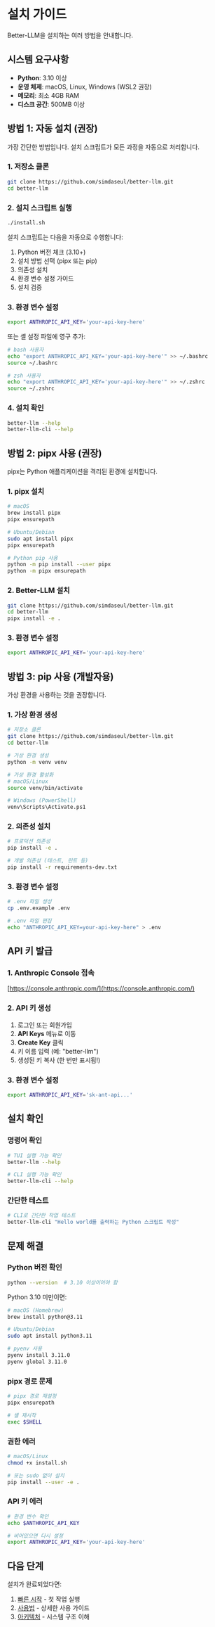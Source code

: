 # 설치 가이드

Better-LLM을 설치하는 여러 방법을 안내합니다.

## 시스템 요구사항

- **Python**: 3.10 이상
- **운영 체제**: macOS, Linux, Windows (WSL2 권장)
- **메모리**: 최소 4GB RAM
- **디스크 공간**: 500MB 이상

## 방법 1: 자동 설치 (권장)

가장 간단한 방법입니다. 설치 스크립트가 모든 과정을 자동으로 처리합니다.

### 1. 저장소 클론

```bash
git clone https://github.com/simdaseul/better-llm.git
cd better-llm
```

### 2. 설치 스크립트 실행

```bash
./install.sh
```

설치 스크립트는 다음을 자동으로 수행합니다:

1. Python 버전 체크 (3.10+)
2. 설치 방법 선택 (pipx 또는 pip)
3. 의존성 설치
4. 환경 변수 설정 가이드
5. 설치 검증

### 3. 환경 변수 설정

```bash
export ANTHROPIC_API_KEY='your-api-key-here'
```

또는 셸 설정 파일에 영구 추가:

```bash
# bash 사용자
echo "export ANTHROPIC_API_KEY='your-api-key-here'" >> ~/.bashrc
source ~/.bashrc

# zsh 사용자
echo "export ANTHROPIC_API_KEY='your-api-key-here'" >> ~/.zshrc
source ~/.zshrc
```

### 4. 설치 확인

```bash
better-llm --help
better-llm-cli --help
```

## 방법 2: pipx 사용 (권장)

pipx는 Python 애플리케이션을 격리된 환경에 설치합니다.

### 1. pipx 설치

```bash
# macOS
brew install pipx
pipx ensurepath

# Ubuntu/Debian
sudo apt install pipx
pipx ensurepath

# Python pip 사용
python -m pip install --user pipx
python -m pipx ensurepath
```

### 2. Better-LLM 설치

```bash
git clone https://github.com/simdaseul/better-llm.git
cd better-llm
pipx install -e .
```

### 3. 환경 변수 설정

```bash
export ANTHROPIC_API_KEY='your-api-key-here'
```

## 방법 3: pip 사용 (개발자용)

가상 환경을 사용하는 것을 권장합니다.

### 1. 가상 환경 생성

```bash
# 저장소 클론
git clone https://github.com/simdaseul/better-llm.git
cd better-llm

# 가상 환경 생성
python -m venv venv

# 가상 환경 활성화
# macOS/Linux
source venv/bin/activate

# Windows (PowerShell)
venv\Scripts\Activate.ps1
```

### 2. 의존성 설치

```bash
# 프로덕션 의존성
pip install -e .

# 개발 의존성 (테스트, 린트 등)
pip install -r requirements-dev.txt
```

### 3. 환경 변수 설정

```bash
# .env 파일 생성
cp .env.example .env

# .env 파일 편집
echo "ANTHROPIC_API_KEY=your-api-key-here" > .env
```

## API 키 발급

### 1. Anthropic Console 접속

[https://console.anthropic.com/](https://console.anthropic.com/)

### 2. API 키 생성

1. 로그인 또는 회원가입
2. **API Keys** 메뉴로 이동
3. **Create Key** 클릭
4. 키 이름 입력 (예: "better-llm")
5. 생성된 키 복사 (한 번만 표시됨!)

### 3. 환경 변수 설정

```bash
export ANTHROPIC_API_KEY='sk-ant-api...'
```

## 설치 확인

### 명령어 확인

```bash
# TUI 실행 가능 확인
better-llm --help

# CLI 실행 가능 확인
better-llm-cli --help
```

### 간단한 테스트

```bash
# CLI로 간단한 작업 테스트
better-llm-cli "Hello world를 출력하는 Python 스크립트 작성"
```

## 문제 해결

### Python 버전 확인

```bash
python --version  # 3.10 이상이어야 함
```

Python 3.10 미만이면:

```bash
# macOS (Homebrew)
brew install python@3.11

# Ubuntu/Debian
sudo apt install python3.11

# pyenv 사용
pyenv install 3.11.0
pyenv global 3.11.0
```

### pipx 경로 문제

```bash
# pipx 경로 재설정
pipx ensurepath

# 셸 재시작
exec $SHELL
```

### 권한 에러

```bash
# macOS/Linux
chmod +x install.sh

# 또는 sudo 없이 설치
pip install --user -e .
```

### API 키 에러

```bash
# 환경 변수 확인
echo $ANTHROPIC_API_KEY

# 비어있으면 다시 설정
export ANTHROPIC_API_KEY='your-api-key-here'
```

## 다음 단계

설치가 완료되었다면:

1. [빠른 시작](quickstart.md) - 첫 작업 실행
2. [사용법](usage.md) - 상세한 사용 가이드
3. [아키텍처](../architecture.md) - 시스템 구조 이해
